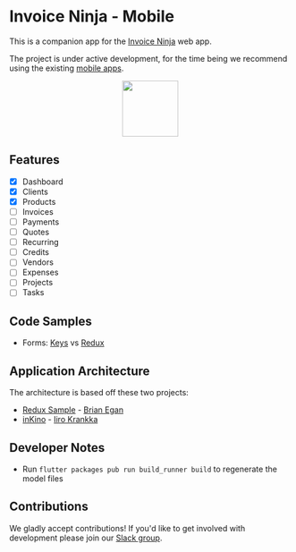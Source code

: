 # Invoice Ninja - Mobile

This is a companion app for the [Invoice Ninja](https://github.com/invoiceninja/invoiceninja) web app.

The project is under active development, for the time being we recommend using the existing [mobile apps](https://www.invoiceninja.com/iphone-android/).

<p align="center">
    <img src="https://github.com/invoiceninja/flutter-mobile/blob/master/samples/screenshots/screenshot_01.png" alt="" width="100"/>
</p>

## Features

- [x] Dashboard
- [x] Clients
- [x] Products
- [ ] Invoices
- [ ] Payments
- [ ] Quotes
- [ ] Recurring
- [ ] Credits
- [ ] Vendors
- [ ] Expenses
- [ ] Projects
- [ ] Tasks

## Code Samples

- Forms: [Keys](https://github.com/invoiceninja/flutter-mobile/blob/master/samples/form_keys.dart) vs [Redux](https://github.com/invoiceninja/flutter-mobile/blob/master/samples/form_redux.dart)

## Application Architecture

The architecture is based off these two projects:

- [Redux Sample](https://github.com/brianegan/flutter_architecture_samples/tree/master/example/redux) - [Brian Egan](https://twitter.com/brianegan)
- [inKino](https://github.com/roughike/inKino) - [Iiro Krankka](https://twitter.com/koorankka)

## Developer Notes
- Run `flutter packages pub run build_runner build` to regenerate the model files

## Contributions

We gladly accept contributions! If you'd like to get involved with development please join our [Slack group](http://slack.invoiceninja.com/).